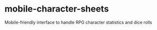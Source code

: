 # mobile-character-sheets
Mobile-friendly interface to handle RPG character statistics and dice rolls
